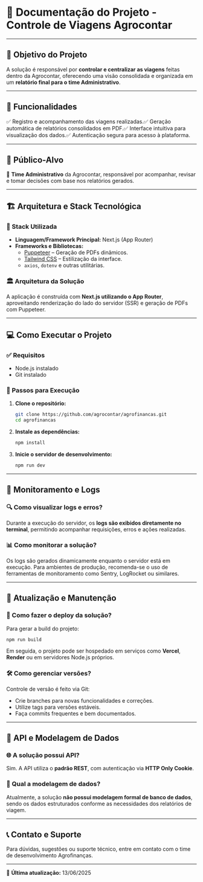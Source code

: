 # 📌 Documentação do Projeto - Controle de Viagens Agrocontar

---

## 🎯 Objetivo do Projeto

A solução é responsável por **controlar e centralizar as viagens** feitas dentro da Agrocontar, oferecendo uma visão consolidada e organizada em um **relatório final para o time Administrativo**.

---

## 🚀 Funcionalidades

✅ Registro e acompanhamento das viagens realizadas.✅ Geração automática de relatórios consolidados em PDF.✅ Interface intuitiva para visualização dos dados.✅ Autenticação segura para acesso à plataforma.

---

## 👥 Público-Alvo

👔 **Time Administrativo** da Agrocontar, responsável por acompanhar, revisar e tomar decisões com base nos relatórios gerados.

---

## 🏗️ Arquitetura e Stack Tecnológica

### 📌 Stack Utilizada

- **Linguagem/Framework Principal:** Next.js (App Router)
- **Frameworks e Bibliotecas:**
  - [Puppeteer](https://pptr.dev/) – Geração de PDFs dinâmicos.
  - [Tailwind CSS](https://tailwindcss.com/) – Estilização da interface.
  - `axios`, `dotenv` e outras utilitárias.

### 🏛 Arquitetura da Solução

A aplicação é construída com **Next.js utilizando o App Router**, aproveitando renderização do lado do servidor (SSR) e geração de PDFs com Puppeteer.

---

## 💻 Como Executar o Projeto

### ✅ Requisitos

- Node.js instalado
- Git instalado

### 🔧 Passos para Execução

1. **Clone o repositório:**
   ```sh
   git clone https://github.com/agrocontar/agrofinancas.git
   cd agrofinancas
   ```
2. **Instale as dependências:**
   ```sh
   npm install
   ```
3. **Inicie o servidor de desenvolvimento:**
   ```sh
   npm run dev
   ```

---

## 📡 Monitoramento e Logs

### 🔍 Como visualizar logs e erros?

Durante a execução do servidor, os **logs são exibidos diretamente no terminal**, permitindo acompanhar requisições, erros e ações realizadas.

### 📊 Como monitorar a solução?

Os logs são gerados dinamicamente enquanto o servidor está em execução. Para ambientes de produção, recomenda-se o uso de ferramentas de monitoramento como Sentry, LogRocket ou similares.

---

## 🔄 Atualização e Manutenção

### 🚀 Como fazer o deploy da solução?

Para gerar a build do projeto:

```sh
npm run build
```

Em seguida, o projeto pode ser hospedado em serviços como **Vercel**, **Render** ou em servidores Node.js próprios.

### 🛠️ Como gerenciar versões?

Controle de versão é feito via Git:

- Crie branches para novas funcionalidades e correções.
- Utilize tags para versões estáveis.
- Faça commits frequentes e bem documentados.

---

## 📡 API e Modelagem de Dados

### 🌐 A solução possui API?

Sim. A API utiliza o **padrão REST**, com autenticação via **HTTP Only Cookie**.

### 📑 Qual a modelagem de dados?

Atualmente, a solução **não possui modelagem formal de banco de dados**, sendo os dados estruturados conforme as necessidades dos relatórios de viagem.

---

## 📞 Contato e Suporte

Para dúvidas, sugestões ou suporte técnico, entre em contato com o time de desenvolvimento Agrofinanças.

---

📅 **Última atualização:** 13/06/2025
